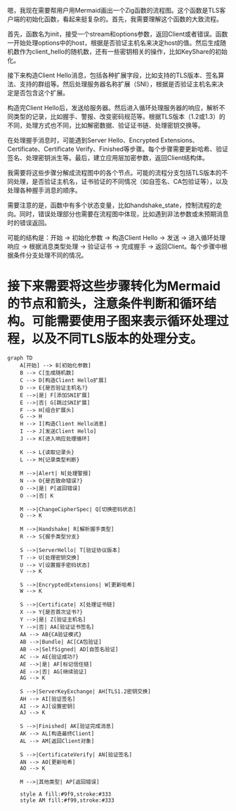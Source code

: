 嗯，我现在需要帮用户用Mermaid画出一个Zig函数的流程图。这个函数是TLS客户端的初始化函数，看起来挺复杂的。首先，我需要理解这个函数的大致流程。

首先，函数名为init，接受一个stream和options参数，返回Client或者错误。函数一开始处理options中的host，根据是否验证主机名来决定host的值。然后生成随机数作为client_hello的随机数，还有一些密钥相关的操作，比如KeyShare的初始化。

接下来构造Client Hello消息，包括各种扩展字段，比如支持的TLS版本、签名算法、支持的群组等。然后处理服务器名称扩展（SNI），根据是否验证主机名来决定是否包含这个扩展。

构造完Client Hello后，发送给服务器。然后进入循环处理服务器的响应，解析不同类型的记录，比如握手、警报、改变密码规范等。根据TLS版本（1.2或1.3）的不同，处理方式也不同，比如解密数据、验证证书链、处理密钥交换等。

在处理握手消息时，可能遇到Server Hello、Encrypted Extensions、Certificate、Certificate Verify、Finished等步骤。每个步骤需要更新哈希、验证签名、处理密钥派生等。最后，建立应用层加密参数，返回Client结构体。

我需要将这些步骤分解成流程图中的各个节点。可能的流程分支包括TLS版本的不同处理，是否验证主机名，证书验证的不同情况（如自签名、CA包验证等），以及处理各种握手消息的顺序。

需要注意的是，函数中有多个状态变量，比如handshake_state，控制流程的走向。同时，错误处理部分也需要在流程图中体现，比如遇到非法参数或未预期消息时的错误返回。

可能的结构是：开始 -> 初始化参数 -> 构造Client Hello -> 发送 -> 进入循环处理响应 -> 根据消息类型处理 -> 验证证书 -> 完成握手 -> 返回Client。每个步骤中根据条件分支处理不同的情况。

接下来需要将这些步骤转化为Mermaid的节点和箭头，注意条件判断和循环结构。可能需要使用子图来表示循环处理过程，以及不同TLS版本的处理分支。
================================================
```mermaid
graph TD
    A[开始] --> B[初始化参数]
    B --> C[生成随机数]
    C --> D[构造Client Hello扩展]
    D --> E{是否验证主机名?}
    E -->|是| F[添加SNI扩展]
    E -->|否| G[跳过SNI扩展]
    F --> H[组合扩展头]
    G --> H
    H --> I[构造Client Hello消息]
    I --> J[发送Client Hello]
    J --> K[进入响应处理循环]
    
    K --> L{读取记录头}
    L --> M{记录类型判断}
    
    M -->|Alert| N[处理警报]
    N --> O{是否致命错误?}
    O -->|是| P[返回错误]
    O -->|否| K
    
    M -->|ChangeCipherSpec| Q[切换密码状态]
    Q --> K
    
    M -->|Handshake| R[解析握手类型]
    R --> S{握手类型分支}
    
    S -->|ServerHello| T[验证协议版本]
    T --> U[处理密钥交换]
    U --> V[设置握手密码状态]
    V --> K
    
    S -->|EncryptedExtensions| W[更新哈希]
    W --> K
    
    S -->|Certificate| X[处理证书链]
    X --> Y{是否首次证书?}
    Y -->|是| Z[验证主机名]
    Y -->|否| AA[验证证书签名]
    AA --> AB{CA验证模式}
    AB -->|Bundle| AC[CA包验证]
    AB -->|SelfSigned| AD[自签名验证]
    AC --> AE{验证成功?}
    AE -->|是| AF[标记信任链]
    AE -->|否| AG[继续验证]
    AG --> K
    
    S -->|ServerKeyExchange| AH[TLS1.2密钥交换]
    AH --> AI[验证签名]
    AI --> AJ[设置密钥]
    AJ --> K
    
    S -->|Finished| AK[验证完成消息]
    AK --> AL[构造最终Client]
    AL --> AM[返回Client对象]
    
    S -->|CertificateVerify| AN[验证签名]
    AN --> AO[更新哈希]
    AO --> K
    
    M -->|其他类型| AP[返回错误]
    
    style A fill:#9f9,stroke:#333
    style AM fill:#f99,stroke:#333
```